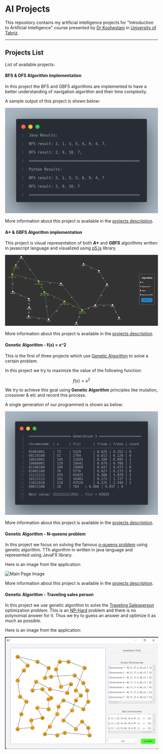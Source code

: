 # AI Projects

This repository contains my artificial intelligence projects for "Introduction to Artificial Intelligence" course presented by [Dr Koohestani](https://scholar.google.com/citations?user=_xA7MDwAAAAJ&hl=en) in [University of Tabriz](https://tabrizu.ac.ir/).

<hr>

## Projects List

List of available projects:

#### BFS & DFS Algorithm implementation

In this project the BFS and GBFS algorithms are implemented to have a better understanding of navigation algorithm and their time complexity.

A sample output of this project is shown below:

![sample output](./BFS%20%26%20DFS/images/result.png)

More information about this project is available in the [projects description](./BFS%20%26%20DFS/README.md).

#### A\* & GBFS Algorithm implementation

This project is visual representation of both **_A\*_** and **_GBFS_** algorithms written in javascript language and visualized using [p5.js](https://www.p5js.org) library.

![Sample path](./Astar%20%26%20GBFS/images/sample-path.png)

More information about this project is available in the [projects description](./Astar%20%26%20GBFS/README.md).

#### Genetic Algorithm - f(x) = x^2

This is the first of three projects which use [Genetic Algorithm](https://en.wikipedia.org/wiki/Genetic_algorithm) to solve a certain problem.

In this project we try to maximize the value of the following function:

$$f(x) = x^2$$

We try to achieve this goal using **Genetic Algorithm** principles like mutation, crossover & etc and record this process.

A single generation of our programmed is shown as below:

![Sample Generation](<./f(x)%20%3D%20x2%20-%20GA/images/Generation.png>)

More information about this project is available in the [projects description](<./f(x)%20%3D%20x2%20-%20GA/README.md>).

#### Genetic Algorithm - N-queens problem

In this project we focus on solving the famous [n-queens problem](https://en.wikipedia.org/wiki/Eight_queens_puzzle) using genetic algorithm. TTh algorithm in written in java language and represented using JavaFX library.

Here is an image from the application:

![Main Page Image](./N%20queens%20-%20GA/images/)

More information about this project is available in the [projects description](<./N queens - GA/README.md>).

#### Genetic Algorithm - Traveling sales person

In this project we use genetic algorithm to solve the [Traveling Salesperson](https://en.wikipedia.org/wiki/Travelling_salesman_problem) optimization problem. This is an [NP-Hard](https://en.wikipedia.org/wiki/NP-hardness) problem and there is no polynomial answer for it. Thus we try to guess an answer and optimize it as much as possible.

Here is an image from the application:

![Main Page Image](./TSP51/images/Main%20Page.png)
